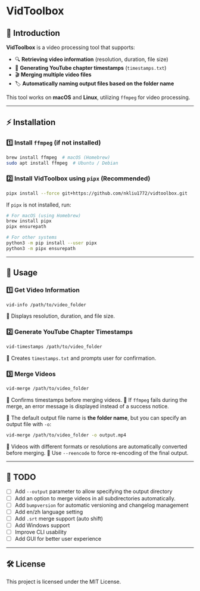 # **VidToolbox**

## 📌 Introduction
**VidToolbox** is a video processing tool that supports:
- 🔍 **Retrieving video information** (resolution, duration, file size)
- 📝 **Generating YouTube chapter timestamps** (`timestamps.txt`)
- 🎬 **Merging multiple video files**
- 🏷️ **Automatically naming output files based on the folder name**

This tool works on **macOS** and **Linux**, utilizing `ffmpeg` for video processing.

---

## ⚡ Installation

### 1️⃣ **Install `ffmpeg`** (if not installed)
```bash
brew install ffmpeg  # macOS (Homebrew)
sudo apt install ffmpeg  # Ubuntu / Debian
```

### 2️⃣ **Install VidToolbox using `pipx` (Recommended)**
```bash
pipx install --force git+https://github.com/nkliu1772/vidtoolbox.git
```

If `pipx` is not installed, run:

```bash
# For macOS (using Homebrew)
brew install pipx
pipx ensurepath

# For other systems
python3 -m pip install --user pipx
python3 -m pipx ensurepath
```

---

## 🚀 Usage

### **1️⃣ Get Video Information**
```bash
vid-info /path/to/video_folder
```
🔹 Displays resolution, duration, and file size.

### **2️⃣ Generate YouTube Chapter Timestamps**
```bash
vid-timestamps /path/to/video_folder
```
🔹 Creates `timestamps.txt` and prompts user for confirmation.

### **3️⃣ Merge Videos**
```bash
vid-merge /path/to/video_folder
```
🔹 Confirms timestamps before merging videos.
🔹 If `ffmpeg` fails during the merge, an error message is displayed instead of a success notice.

🔹 The default output file name is **the folder name**, but you can specify an output file with `-o`:
```bash
vid-merge /path/to/video_folder -o output.mp4
```
🔹 Videos with different formats or resolutions are automatically converted before merging.
🔹 Use `--reencode` to force re-encoding of the final output.

---

## 📌 TODO
- [ ] Add `--output` parameter to allow specifying the output directory
- [ ] Add an option to merge videos in all subdirectories automatically.
- [ ] Add `bumpversion` for automatic versioning and changelog management
- [ ] Add en/zh language setting
- [ ] Add `.srt` merge support (auto shift)
- [ ] Add Windows support
- [ ] Improve CLI usability
- [ ] Add GUI for better user experience

---

## 🛠️ License
This project is licensed under the MIT License.